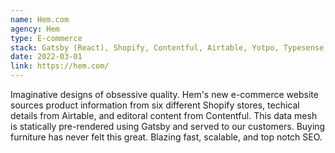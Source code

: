 ```yaml
---
name: Hem.com
agency: Hem
type: E-commerce
stack: Gatsby (React), Shopify, Contentful, Airtable, Yotpo, Typesense
date: 2022-03-01
link: https://hem.com/
---
```


Imaginative designs of obsessive quality. Hem's new e-commerce website sources product information from six different Shopify stores, techical details from Airtable, and editoral content from Contentful. This data mesh is statically pre-rendered using Gatsby and served to our customers. Buying furniture has never felt this great. Blazing fast, scalable, and top notch SEO.

